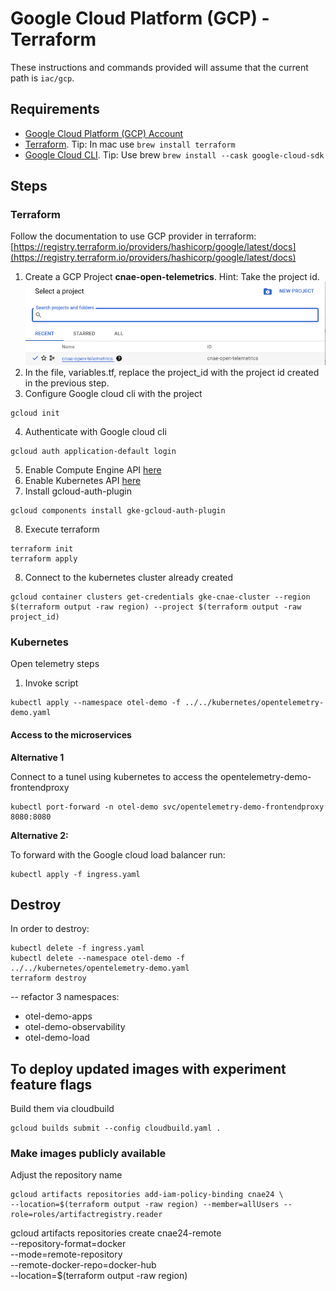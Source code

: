 # Google Cloud Platform (GCP) - Terraform

These instructions and commands provided will assume that the current path is `iac/gcp`.

## Requirements

- [Google Cloud Platform (GCP) Account](https://cloud.google.com/)
- [Terraform](https://developer.hashicorp.com/terraform/tutorials/gcp-get-started/install-cli?in=terraform%2Fgcp-get-started). Tip: In mac use `brew install terraform`
- [Google Cloud CLI](https://cloud.google.com/sdk/docs/install). Tip: Use brew `brew install --cask google-cloud-sdk`

## Steps

### Terraform

Follow the documentation to use GCP provider in terraform: [https://registry.terraform.io/providers/hashicorp/google/latest/docs](https://registry.terraform.io/providers/hashicorp/google/latest/docs)

1. Create a GCP Project **cnae-open-telemetrics**. Hint: Take the project id.
![GCP Projects](../.docs/images/gcp_projects.png)
2. In the file, variables.tf, replace the project_id with the project id created in the previous step.
3. Configure Google cloud cli with the project
```shell
gcloud init
```
4. Authenticate with Google cloud cli
```shell
gcloud auth application-default login
```
5. Enable Compute Engine API [here](https://console.cloud.google.com/apis/library/compute.googleapis.com?project=cnae-open-telemetrics)
6. Enable Kubernetes API [here](https://console.cloud.google.com/apis/library/container.googleapis.com?project=cnae-open-telemetrics)
7. Install gcloud-auth-plugin
```shell
gcloud components install gke-gcloud-auth-plugin
```
8. Execute terraform
```shell
terraform init
terraform apply
```
8. Connect to the kubernetes cluster already created
```shell
gcloud container clusters get-credentials gke-cnae-cluster --region $(terraform output -raw region) --project $(terraform output -raw project_id)
```

### Kubernetes

Open telemetry steps

1. Invoke script
```shell
kubectl apply --namespace otel-demo -f ../../kubernetes/opentelemetry-demo.yaml
```

#### Access to the microservices

**Alternative 1**

Connect to a tunel using kubernetes to access the opentelemetry-demo-frontendproxy

```shell
kubectl port-forward -n otel-demo svc/opentelemetry-demo-frontendproxy 8080:8080
```

**Alternative 2:**

To forward with the Google cloud load balancer run:

```shell
kubectl apply -f ingress.yaml
```

## Destroy

In order to destroy:

```shell
kubectl delete -f ingress.yaml
kubectl delete --namespace otel-demo -f ../../kubernetes/opentelemetry-demo.yaml
terraform destroy
```

-- refactor
3 namespaces: 
- otel-demo-apps
- otel-demo-observability
- otel-demo-load

## To deploy updated images with experiment feature flags

Build them via cloudbuild

```shell
gcloud builds submit --config cloudbuild.yaml .
```

### Make images publicly available

Adjust the repository name

```shell
gcloud artifacts repositories add-iam-policy-binding cnae24 \
--location=$(terraform output -raw region) --member=allUsers --role=roles/artifactregistry.reader
```

gcloud artifacts repositories create cnae24-remote \
    --repository-format=docker \
    --mode=remote-repository \
    --remote-docker-repo=docker-hub \
    --location=$(terraform output -raw region)